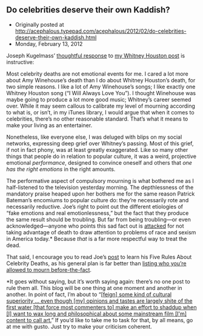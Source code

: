 ## Do celebrities deserve their own Kaddish?

 * Originally posted at http://acephalous.typepad.com/acephalous/2012/02/do-celebrities-deserve-their-own-kaddish.html
 * Monday, February 13, 2012



Joseph Kugelmass’ [thoughtful response](http://kugelmass.wordpress.com/2012/02/13/if-i-should-mourn-i-would-only-be-in-your-way/) to [my Whitney Houston post](http://www.lawyersgunsmoneyblog.com/2012/02/whitney-houston-again) is instructive:

Most celebrity deaths are not emotional events for me. I cared a lot more about Amy Winehouse’s death than I do about Whitney Houston’s death, for two simple reasons. I like a lot of Amy Winehouse’s songs; I like exactly one Whitney Houston song (“I Will Always Love You”). I thought Winehouse was maybe going to produce a lot more good music; Whitney’s career seemed over. While it may seem callous to calibrate my level of mourning according to what is, or isn’t, in my iTunes library, I would argue that when it comes to celebrities, there’s no other reasonable standard. That’s what it means to make your living as an entertainer.

Nonetheless, like everyone else, I was deluged with blips on my social networks, expressing deep grief over Whitney’s passing. Most of this grief, if not in fact phony, was at least greatly exaggerated. Like so many other things that people do in relation to popular culture, it was a weird, projective emotional _performance_, designed to convince oneself and others that _one has the right emotions_ in the right amounts.

The performative aspect of compulsory mourning is what bothered me as I half-listened to the television yesterday morning. The depthlessness of the mandatory praise heaped upon her bothers me for the same reason Patrick Bateman’s encomiums to popular culture do: they’re necessarily rote and necessarily reductive. Joe’s right to point out the different etiologies of “fake emotions and real emotionlessness,” but the fact that they produce the same result should be troubling. But far from being troubling—or even acknowledged—anyone who points this sad fact out is [attacked](http://www.lawyersgunsmoneyblog.com/2012/02/whitney-houston-again/comment-page-1#comment-224598) for not taking advantage of death to draw attention to problems of race and sexism in America today.\* Because _that_ is a far more respectful way to treat the dead.

That said, I encourage you to read Joe’s [post](http://kugelmass.wordpress.com/2012/02/13/if-i-should-mourn-i-would-only-be-in-your-way/) to learn his Five Rules About Celebrity Deaths, as his general plan is far better than [listing who you’re allowed to mourn before-the-fact](http://acephalous.typepad.com/acephalous/2010/03/an-annoying-anonymous-person-writes-why-is-it-any-time-anyone-hipsters-or-academics-are-supposed-to-like-dies.html).

\*It goes without saying, but it’s worth saying again: there’s no one post to rule them all. This blog will be one thing at one moment and another in another. In point of fact, I’m about to “[[feign] some kind of cultural superiority … even though [my] opinions and tastes are largely shite of the first water [that force most commenters to] make an effort to shaddup when [I] want to wax long and philosophical about some mainstream film [I'm] content to call art.](http://www.lawyersgunsmoneyblog.com/2012/02/whitney-houston-again/comment-page-1#comment-224598)” If you’d like to take me to task for that, by all means, go at me with gusto. Just try to make your criticism coherent.

 

		

